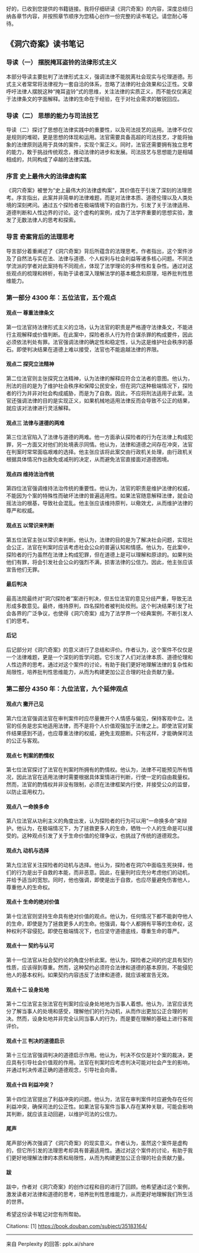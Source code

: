 
好的，已收到您提供的书籍链接。我将仔细研读《洞穴奇案》的内容，深度总结归纳各章节内容，并按照章节顺序为您精心创作一份完整的读书笔记。请您耐心等待。

## 《洞穴奇案》读书笔记

### 导读（一） 摆脱掩耳盗铃的法律形式主义

本部分导读主要批判了法律形式主义，强调法律不能脱离社会现实与伦理道德。形式主义者常常将法律视为一套自洽的体系，忽略了法律的社会效果和公正性。文章呼吁法律人摆脱这种“掩耳盗铃”式的思维，关注法律的实质正义，而不能仅仅满足于法律条文的字面解释。法律的生命在于经验，在于对社会需求的敏锐回应。

### 导读（二） 思想的能力与司法技艺

导读（二）探讨了思想在法律实践中的重要性，以及司法技艺的运用。法律不仅仅是规则的堆砌，更是思想的体现和运用。法官需要具备高超的司法技艺，才能将抽象的法律原则适用于具体的案件，实现个案正义。同时，法官还需要拥有独立思考的能力，敢于挑战传统观念，推动法律的进步和发展。司法技艺与思想能力是相辅相成的，共同构成了卓越的法律实践。

### 序言 史上最伟大的法律虚构案

《洞穴奇案》被誉为“史上最伟大的法律虚构案”，其价值在于引发了深刻的法理思考。序言指出，此案并非简单的法律难题，而是对法律本质、道德伦理以及人类处境的深刻拷问。通过五个探险者在极端情境下的自救行为，引发了关于法律适用、道德判断和人性边界的讨论。这个虚构的案例，成为了法学界重要的思想实验，激发了无数法律人的思考和探索。

### 导言 奇案背后的法理思考

导言部分着重阐述了《洞穴奇案》背后所蕴含的法理思考。作者指出，这个案件涉及了自然法与实在法、法律与道德、个人权利与社会利益等诸多核心问题。不同法学流派的学者对此案持有不同观点，体现了法学理论的多样性和复杂性。通过对这些观点的梳理和辨析，有助于读者深入理解法学的基本概念和原理，培养批判性思维能力。

### 第一部分 4300 年：五位法官，五个观点

#### 观点一 尊重法律条文

第一位法官持法律形式主义的立场，认为法官的职责是严格遵守法律条文，不能进行主观解释或价值判断。在此案中，探险者杀人行为符合谋杀罪的构成要件，因此必须依法判处有罪。法官强调法律的确定性和稳定性，认为这是维护社会秩序的基石。即使判决结果在道德上难以接受，法官也不能逾越法律的界限。

#### 观点二 探究立法精神

第二位法官则主张探究立法精神，认为法律的解释应符合立法者的意图。他认为，刑法的目的是为了维护社会秩序和保障公民安全，但在洞穴这种极端情况下，探险者的行为并非对社会构成威胁，而是为了自救。因此，不应将刑法适用于此案。法官还强调法律的目的是实现正义，如果机械地适用法律反而会导致不公正的结果，就应该对法律进行灵活解释。

#### 观点三 法律与道德的两难

第三位法官陷入了法律与道德的两难。他一方面承认探险者的行为在法律上构成犯罪，另一方面又对他们的处境表示同情。他认为，法律和道德之间存在冲突，法官在判案时常常面临艰难的选择。他主张应该将此案交由行政机关处理，由行政机关根据具体情况作出赦免或减刑的决定，从而避免法官直接面对道德困境。

#### 观点四 维持法治传统

第四位法官强调维持法治传统的重要性。他认为，法官的职责是维护法律的权威，不能因为个案的特殊性而破坏法律的普遍适用性。如果法官随意解释法律，就会动摇法治的根基，导致社会混乱。他主张应该维持原判，以儆效尤，从而维护法律的尊严和权威。

#### 观点五 以常识来判断

第五位法官主张以常识来判断。他认为，法律的目的是为了解决社会问题，实现社会公正，法官在判案时应该考虑社会公众的普遍认知和情感。他认为，在此案中，探险者的行为虽然在法律上构成犯罪，但在道德上是可以理解和原谅的。如果判处他们有罪，将会引发社会公众的强烈不满，损害法律的公信力。因此，他主张应该宣告他们无罪。

#### 最后判决

最高法院最终对“洞穴探险者”案进行判决，但五位法官的意见分歧严重，导致无法形成多数意见。最终，维持原判，四名探险者被判处绞刑。这个判决结果引发了社会各界的广泛争议，也使得《洞穴奇案》成为了法学界一个经典案例，不断引发人们的思考。

#### 后记

后记部分对《洞穴奇案》的意义进行了总结和评价。作者认为，这个案件不仅仅是一个法律难题，更是一个深刻的哲学问题。它引发了人们对法律本质、道德伦理和人性边界的思考。通过对这个案件的讨论，有助于我们更好地理解法律的复杂性和局限性，培养批判性思维能力，从而为构建更加公正合理的社会贡献力量。

### 第二部分 4350 年：九位法官，九个延伸观点

#### 观点六 撇开己见

第六位法官强调法官在审判案件时应尽量撇开个人情感与偏见，保持客观中立。法官的任务是忠实地适用法律，而不是将个人价值观强加于法律之上。即使法官对案件结果感到不适，也应尊重法律的权威，避免主观臆断。只有这样，才能确保司法的公正与客观。

#### 观点七 判案的酌情权

第七位法官探讨了法官在判案时所拥有的酌情权。他认为，法律不可能预见所有情况，因此法官在适用法律时需要根据具体案情进行判断，行使一定的自由裁量权。然而，法官的酌情权并非没有限制，必须在法律框架内行使，并接受公众的监督，以防止滥用权力。

#### 观点八 一命换多命

第八位法官从功利主义的角度出发，认为探险者的行为可以用“一命换多命”来辩护。他认为，在极端情况下，为了拯救更多人的生命，牺牲一个人的生命是可以接受的。这种观点引发了关于生命价值的伦理争议，也挑战了传统的道德观念。

#### 观点九 动机与选择

第九位法官关注探险者的动机与选择。他认为，探险者在洞穴中面临生死抉择，他们的行为是出于自救的本能，而非恶意。因此，在量刑时应充分考虑他们的动机，并给予适当的宽恕。同时，他也强调，即使是出于自救，也应尽量避免伤害他人，尊重他人的生命权。

#### 观点十 生命的绝对价值

第十位法官则坚持生命具有绝对价值的观点。他认为，任何情况下都不能剥夺他人的生命，即使是为了拯救更多人的生命。他强调，每个人都拥有平等的生命权，这种权利不容侵犯。即使在极端情况下，也应坚守道德底线，尊重生命的尊严。

#### 观点十一 契约与认可

第十一位法官从社会契约论的角度分析此案。他认为，探险者之间的约定具有契约性质，应该得到尊重。然而，这种契约必须符合法律和道德的基本原则，不能侵犯他人的基本权利。如果契约内容违反了法律和道德，就应该被宣告无效。

#### 观点十二 设身处地

第十二位法官主张法官在判案时应设身处地地为当事人着想。他认为，法官应该充分了解当事人的处境和感受，理解他们的行为动机，从而作出更加公正合理的判决。然而，设身处地并非完全认同当事人的行为，而是要在理解的基础上进行客观评价。

#### 观点十三 判决的道德启示

第十三位法官强调判决的道德启示作用。他认为，判决不仅仅是对个案的裁决，更应具有引导社会价值观的作用。法官在判案时应考虑判决可能对社会产生的影响，并通过判决传递正确的道德观念，引导社会向善。

#### 观点十四 利益冲突？

第十四位法官提出了利益冲突的问题。他认为，法官在审判案件时应避免存在任何利益冲突，确保司法的公正性。如果法官与案件当事人存在某种关联，可能会影响其判断，就应该主动回避，以维护司法的公信力。

#### 尾声

尾声部分再次强调了《洞穴奇案》的现实意义。作者认为，虽然这个案件是虚构的，但它所引发的法理思考却具有普遍适用性。通过对这个案件的讨论，有助于我们更好地理解法律的本质和局限性，从而为构建更加公正合理的社会贡献力量。

#### 跋

跋中，作者对《洞穴奇案》的创作过程和目的进行了回顾。他希望通过这个案例，激发读者对法律和道德的思考，培养批判性思维能力，从而更好地理解我们所生活的世界。

希望这份读书笔记对您有所帮助。

Citations:
[1] https://book.douban.com/subject/35183164/

---
来自 Perplexity 的回答: pplx.ai/share